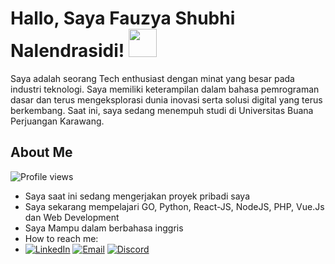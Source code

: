 # Hallo, Saya Fauzya Shubhi Nalendrasidi! <img width="45" src="https://blog.joypixels.com/content/images/2019/06/waving_hand_sign_1024.gif"> 
Saya adalah seorang Tech enthusiast dengan minat yang besar pada industri teknologi. Saya memiliki keterampilan dalam bahasa pemrograman dasar dan terus mengeksplorasi dunia inovasi serta solusi digital yang terus berkembang. Saat ini, saya sedang menempuh studi di Universitas Buana Perjuangan Karawang.


## **About Me**
![Profile views](https://komarev.com/ghpvc/?username=Nalendr&color=brightgreen)
- Saya saat ini sedang mengerjakan proyek pribadi saya
- Saya sekarang mempelajari GO, Python, React-JS, NodeJS, PHP, Vue.Js dan Web Development
- Saya Mampu dalam berbahasa inggris 
- How to reach me:
- [![LinkedIn](https://img.shields.io/badge/LinkedIn-Profile-blue?logo=linkedin&style=for-the-badge)](https://www.linkedin.com/in/fauzya-shubhi-nalendrasidi-037a69375/) [![Email](https://img.shields.io/badge/Email-Contact-red?logo=gmail&style=for-the-badge)](mailto:fauzyasn@gmail.com) [![Discord](https://img.shields.io/badge/Discord-Uzyy-5865F2?logo=discord&style=for-the-badge)](https://discord.gg/TeT6bUPx)

